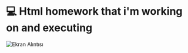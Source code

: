 # 💻 Html homework that i'm working on and executing
![Ekran Alıntısı](https://user-images.githubusercontent.com/109678256/219949597-f0f5f831-784b-4627-8d02-7c179ea65813.PNG)
